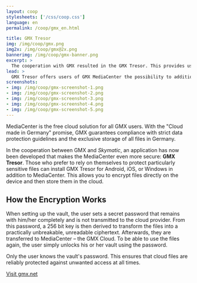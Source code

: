```yaml
---
layout: coop
stylesheets: ['/css/coop.css']
language: en
permalink: /coop/gmx_en.html

title: GMX Tresor
img: /img/coop/gmx.png
img2x: /img/coop/gmx@2x.png
bannerimg: /img/coop/gmx-banner.png
excerpt: >
  The cooperation with GMX resulted in the GMX Tresor. This provides users of GMX MediaCenter with the option to add further protection: With this application, they are automatically encrypted on the respective device and then transferred to the cloud.
lead: >
  GMX Tresor offers users of GMX MediaCenter the possibility to additionally protect their files: Thanks to this application, they are automatically encrypted on the respective device and then transferred to the cloud.
screenshots:
- img: /img/coop/gmx-screenshot-1.png
- img: /img/coop/gmx-screenshot-2.png
- img: /img/coop/gmx-screenshot-3.png
- img: /img/coop/gmx-screenshot-4.png
- img: /img/coop/gmx-screenshot-5.png
---
```

MediaCenter is the free cloud solution for all GMX users. With the "Cloud made in Germany" promise, GMX guarantees compliance with strict data protection guidelines and the exclusive storage of all files in Germany.

In the cooperation between GMX and _Skymatic_, an application has now been developed that makes the MediaCenter even more secure: **GMX Tresor**. Those who prefer to rely on themselves to protect particularly sensitive files can install GMX Tresor for Android, iOS, or Windows in addition to MediaCenter. This allows you to encrypt files directly on the device and then store them in the cloud.

## How the Encryption Works
When setting up the vault, the user sets a secret password that remains with him/her completely and is not transmitted to the cloud provider. From this password, a 256 bit key is then derived to transform the files into a practically unbreakable, unreadable ciphertext. Afterwards, they are transferred to MediaCenter – the GMX Cloud. To be able to use the files again, the user simply unlocks his or her vault using the password.

Only the user knows the vault's password. This ensures that cloud files are reliably protected against unwanted access at all times.

<a class="btn btn-primary" href="https://www.gmx.net/produkte/mediacenter/cloud-verschluesselung/" target="_blank"><span class="glyphicon glyphicon-link"></span> Visit gmx.net</a>
